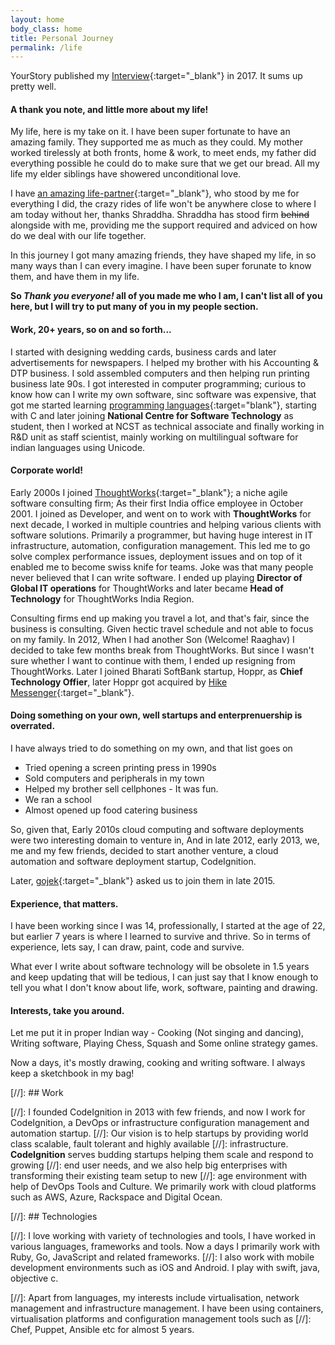 ```yaml
---
layout: home
body_class: home
title: Personal Journey
permalink: /life
---
```


YourStory published my [Interview](https://yourstory.com/2017/05/techie-tuesdays-ajey-gore){:target="_blank"} in 2017. It sums up pretty well.

#### A thank you note, and little more about my life!

My life, here is my take on it. I have been super fortunate to have an amazing family. They supported me as much as they could.  My mother worked tirelessly at both fronts, home & work, to meet ends, my father did everything possible he could do to make sure that we get our bread.  All my life my elder siblings have showered unconditional love.

I have [an amazing life-partner](https://twitter.com/shraddhagore){:target="_blank"}, who stood by me for everything I did, the crazy rides of life won't be anywhere close to where I am today without her, thanks Shraddha. Shraddha has stood firm ~~behind~~ alongside with me, providing me the support required and adviced on how do we deal with our life together.

In this journey I got many amazing friends, they have shaped my life, in so many ways than I can every imagine. I have been super forunate to know them, and have them in my life.

**So _Thank you everyone!_ all of you made me who I am, I can't list all of you here, but I will try to put many of you in my people section.**

#### Work, 20+ years, so on and so forth...

I started with designing wedding cards, business cards and later advertisements for newspapers. I helped my brother with his Accounting & DTP business. I sold assembled computers and then helping run printing business late 90s. I got interested in computer programming; curious to know how can I write my own software, sinc software was expensive, that got me started learning [programming languages](https://en.wikipedia.org/wiki/Programming_language){:target="blank"}, starting with C and later joining **National Centre for Software Technology** as student, then I worked at NCST as technical associate and finally working in R&D unit as staff scientist, mainly working on multilingual software for indian languages using Unicode.

#### Corporate world!

Early 2000s I joined [ThoughtWorks](https://thoughtworks.com){:target="_blank"}; a niche agile software consulting firm; As their first India office employee in October 2001. I joined as Developer, and went on to work with **ThoughtWorks** for next decade, I worked in multiple countries and helping various clients with software solutions.  Primarily a programmer, but having huge interest in IT infrastructure, automation,  configuration management. This led me to go solve complex performance issues, deployment issues and on top of it enabled me to become swiss knife for teams. Joke was that many people never believed that I can write software. I ended up playing  **Director of Global IT operations** for ThoughtWorks and later became **Head of Technology** for ThoughtWorks India Region.

Consulting firms end up making you travel a lot, and that's fair, since the business is consulting. Given hectic travel schedule and not able to focus on my family. In 2012, When I had another Son (Welcome! Raaghav) I decided to take few months break from ThoughtWorks. But since I wasn't sure whether I want to continue with them, I ended up resigning from ThoughtWorks. Later I joined Bharati SoftBank startup, Hoppr, as **Chief Technology Offier**, later Hoppr got acquired by [Hike Messenger](https://hike.in/){:target="_blank"}.

#### Doing something on your own, well startups and enterprenuership is overrated.

I have always tried to do something on my own, and that list goes on

- Tried opening a screen printing press in 1990s
- Sold computers and peripherals in my town
- Helped my brother sell cellphones - It was fun.
- We ran a school
- Almost opened up food catering business

So, given that, Early 2010s cloud computing and software deployments were two interesting domain to venture in, And in late 2012, early 2013, we, me and my few friends, decided to start another venture, a cloud automation and software deployment startup, CodeIgnition.

Later, [gojek](https://gojek.com){:target="_blank"} asked us to join them in late 2015.

#### Experience, that matters.

I have been working since I was 14, professionally, I started at the age of 22, but earlier 7 years is where I learned to survive and thrive. 
So in terms of experience, lets say, I can draw, paint, code and survive.

What ever I write about software technology will be obsolete in 1.5 years and keep updating that will be tedious, I can just say that I know enough to tell you what I don't know about
life, work, software, painting and drawing.

#### Interests, take you around.

Let me put it in proper Indian way - Cooking (Not singing and dancing), Writing software, Playing Chess, Squash and Some online strategy games.

Now a days, it's mostly drawing, cooking and writing software. I always keep a sketchbook in my bag!

[//]: ## Work

[//]: I founded CodeIgnition in 2013 with few friends, and now I work for CodeIgnition, a DevOps or infrastructure configuration management and automation startup.
[//]: Our vision is to help startups by providing world class scalable, fault tolerant and highly available 
[//]: infrastructure. **CodeIgnition** serves budding startups helping them scale and respond to growing 
[//]: end user needs, and we also help big enterprises with transforming their existing team setup to new 
[//]: age environment with help of DevOps Tools and Culture. We primarily work with cloud platforms such as AWS, Azure, Rackspace and Digital Ocean.


[//]: ## Technologies

[//]: I love working with variety of technologies and tools, I have worked in various languages, frameworks and tools. Now a days I primarily work with Ruby, Go, JavaScript and related frameworks.
[//]: I also work with mobile development environments such as iOS and Android. I play with swift, java, objective c.

[//]: Apart from languages, my interests include virtualisation, network management and infrastructure management. I have been using containers, virtualisation platforms and configuration management tools such as
[//]: Chef, Puppet, Ansible etc for almost 5 years.


